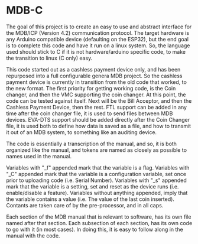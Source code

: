 # MDB-C
The goal of this project is to create an easy to use and abstract interface for the MDB/ICP (Version 4.2) communication protocol.  The target hardware is any Arduino compatible device (defaulting on the ESP32), but the end goal is to complete this code and have it run on a linux system.  So, the language used should stick to C if it is not hardware/arduino specific code, to make the transition to linux (C only) easy.

This code started out as a cashless payment device only, and has been repurposed into a full configurable genera MDB project.  So the cashless payment device is currently in transition from the old code that worked, to the new format.  The first priority for getting working code, is the Coin changer, and then the VMC supporting the coin changer.  At this point, the code can be tested against itself.  Next will be the Bill Acceptor, and then the Cashless Payment Device, then the rest.  FTL support can be added in any time after the coin changer file, it is used to send files between MDB devices.  EVA-DTS support should be added directly after the Coin Changer file, it is used both to define how data is saved as a file, and how to transmit it out of an MDB system, to something like an auditing device.

The code is essentially a transcription of the manual, and so, it is both organized like the manual, and tokens are named as closely as possible to names used in the manual.

Variables with "_f" appended mark that the variable is a flag.
Variables with "_C" appended mark that the variable is a configuration variable, set once prior to uploading code (i.e. Serial Number).
Variables with "_s" appended mark that the variable is a setting, set and reset as the device runs (i.e. enable/disable a feature).
Variables without anything appended, imply that the variable contains a value (i.e. The value of the last coin inserted).
Contants are taken care of by the pre-processor, and in all caps.

Each section of the MDB manual that is relevant to software, has its own file named after that section.
 Each subsection of each section, has its own code to go with it (in most cases).
 In doing this, it is easy to follow along in the manual with the code.
